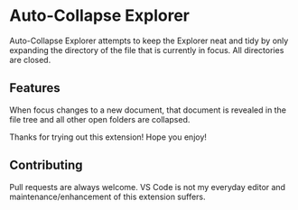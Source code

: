 # Auto-Collapse Explorer

Auto-Collapse Explorer attempts to keep the Explorer neat and tidy by only
expanding the directory of the file that is currently in focus. All directories
are closed.

## Features

When focus changes to a new document, that document is revealed in the file tree
and all other open folders are collapsed.

Thanks for trying out this extension! Hope you enjoy!

## Contributing

Pull requests are always welcome. VS Code is not my everyday editor and
maintenance/enhancement of this extension suffers.
